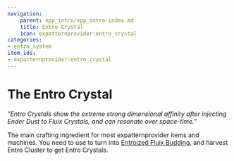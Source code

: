 ```yaml
---
navigation:
    parent: epp_intro/epp_intro-index.md
    title: Entro Crystal
    icon: expatternprovider:entro_crystal
categories:
- entro system
item_ids:
- expatternprovider:entro_crystal
---
```


# The Entro Crystal

<Row>
<ItemImage id="expatternprovider:entro_crystal" scale="4"></ItemImage>
</Row>

*"Entro Crystals show the extreme strong dimensional affinity after injecting Ender Dust to Fluix Crystals, and can resonate
over space-time."*

The main crafting ingredient for most expatternprovider items and machines. You need to use <ItemLink id="expatternprovider:entro_seed" /> to turn
<ItemLink id="ae2:fluix_block" /> into [Entroized Fluix Budding](./entro_budding.md), and harvest Entro Cluster to get Entro Crystals.
